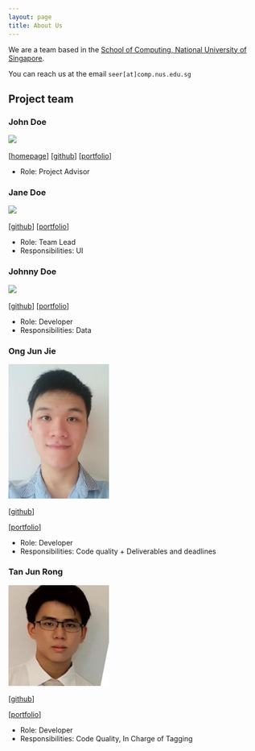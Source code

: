```yaml
---
layout: page
title: About Us
---
```


We are a team based in the [School of Computing, National University of Singapore](http://www.comp.nus.edu.sg).

You can reach us at the email `seer[at]comp.nus.edu.sg`

## Project team

### John Doe

<img src="images/johndoe.png" width="200px">

[[homepage](http://www.comp.nus.edu.sg/~damithch)]
[[github](https://github.com/johndoe)]
[[portfolio](team/johndoe.md)]

* Role: Project Advisor

### Jane Doe

<img src="images/johndoe.png" width="200px">

[[github](http://github.com/johndoe)]
[[portfolio](team/johndoe.md)]

* Role: Team Lead
* Responsibilities: UI

### Johnny Doe

<img src="images/johndoe.png" width="200px">

[[github](http://github.com/johndoe)] [[portfolio](team/johndoe.md)]

* Role: Developer
* Responsibilities: Data

### Ong Jun Jie

<img src="images/junjunjieong.png" width="200px">

[[github](http://github.com/junjunjieong)]

[[portfolio](team/junjunjieong.md)]

* Role: Developer
* Responsibilities: Code quality + Deliverables and deadlines

### Tan Jun Rong

<img src="images/junrong98.png" width="200px">

[[github](http://github.com/junrong98)]

[[portfolio](team/junrong98.md)]

* Role: Developer
* Responsibilities: Code Quality, In Charge of Tagging
